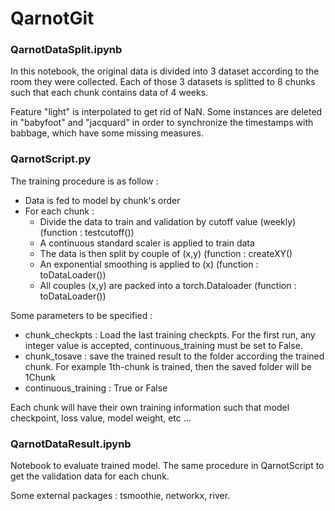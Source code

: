 # QarnotGit
### QarnotDataSplit.ipynb
In this notebook, the original data is divided into 3 dataset according to the room they were collected. Each of those 3 datasets is splitted to 8 chunks such that each chunk contains data of 4 weeks. 

Feature "light" is interpolated to get rid of NaN. Some instances are deleted in "babyfoot" and "jacquard" in order to synchronize the  timestamps with babbage, which have some missing measures.

### QarnotScript.py
The training procedure is as follow : 
* Data is fed to model by chunk's order
* For each chunk :
  *   Divide the data to train and validation by cutoff value (weekly) (function : testcutoff())
  *   A continuous standard scaler is applied to train data 
  *   The data is then split by couple of (x,y) (function : createXY()
  *   An exponential smoothing is applied to (x) (function : toDataLoader())
  *   All couples (x,y) are packed into a torch.Dataloader (function : toDataLoader())

Some parameters to be specified :
* chunk_checkpts : Load the last training checkpts. For the first run, any integer value is accepted, continuous_training must be set to False.
* chunk_tosave : save the trained result to the folder according the trained chunk. For example 1th-chunk is trained, then the saved folder will be 1Chunk 
* continuous_training : True or False

Each chunk will have their own training information such that model checkpoint, loss value, model weight, etc ...

### QarnotDataResult.ipynb

Notebook to evaluate trained model. The same procedure in QarnotScript to get the validation data for each chunk.

Some external packages : tsmoothie, networkx, river.
